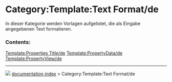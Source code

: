 # Category:Template:Text Format/de
In dieser Kategorie werden Vorlagen aufgelistet, die als Eingabe angegebenen Text formatieren.

### Contents:

    
  [Template:Properties Title/de](Template:Properties_Title/de.md)   [Template:PropertyData/de](Template:PropertyData/de.md)   [Template:PropertyView/de](Template:PropertyView/de.md)



---
![](images/Right_arrow.png) [documentation index](../README.md) > Category:Template:Text Format/de
